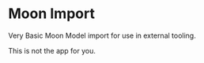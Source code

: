 # Moon Import

Very Basic Moon Model import for use in external tooling.

This is not the app for you.

